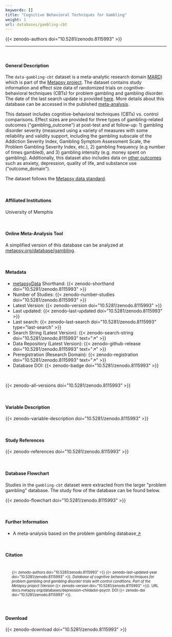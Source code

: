 ```yaml
---
keywords: []
title: "Cognitive Behavioral Techniques for Gambling"
weight: 1
url: databases/gambling-cbt
---
```

{{< zenodo-authors doi="10.5281/zenodo.8115993" >}}

***

<br>

#### General Description


The `data-gambling-cbt` dataset is a meta-analytic research domain [MARD](https://docs.metapsy.org/uploads/ebmental-2022-300509.pdf)) which is part of the  [Metapsy project](https://www.metapsy.org/). The dataset contains study information and effect size data of randomized trials on cognitive-behavioral techniques (CBTs) for problem gambling and gambling disorder. The date of the last search update is provided [here](https://github.com/metapsy-project/data-gambling-cbt/blob/main/metadata/last_search.txt). More details about this database can be accessed in the published [meta-analysis](https://onlinelibrary.wiley.com/doi/10.1111/add.16221).

This dataset includes cognitive-behavioral techniques (CBTs) vs. control comparisons. Effect sizes are provided for three types of gambling-related outcomes ("gambling_outcome") at post-test and at follow-up: 1) gambling disorder severity (measured using a variety of measures with some reliability and validity support, including the gambling subscale of the Addiction Severity Index, Gambling Symptom Assessment Scale, the Problem Gambling Severity Index, etc.), 2) gambling frequency (e.g number of times gambled), and 3) gambling intensity (e.g. money spent on gambling). Additionally, this dataset also includes data on [other outcomes](https://psycnet.apa.org/record/2023-48432-001) such as anxiety, depression, quality of life, and substance use ("outcome_domain").

The dataset follows the [Metapsy data standard](https://docs.metapsy.org/data-preparation/format/).


<br>

#### Affiliated Institutions

University of Memphis

<br>

#### Online Meta-Analysis Tool

A simplified version of this database can be analyzed at [metapsy.org/database/gambling](https://www.metapsy.org/database/gambling).

<br>

#### Metadata

* <a href="https://data.metapsy.org" target="_blank">metapsyData</a> Shorthand: {{< zenodo-shorthand doi="10.5281/zenodo.8115993" >}}
* Number of Studies: {{< zenodo-number-studies doi="10.5281/zenodo.8115993" >}}
* Latest Version: {{< zenodo-version doi="10.5281/zenodo.8115993" >}}
* Last updated: {{< zenodo-last-updated doi="10.5281/zenodo.8115993" >}}
* Last search: {{< zenodo-last-search doi="10.5281/zenodo.8115993" type="last-search" >}}
* Search String (Latest Version): {{< zenodo-search-string doi="10.5281/zenodo.8115993" text="↗" >}}
* Data Repository (Latest Version): {{< zenodo-github-release doi="10.5281/zenodo.8115993" text="↗" >}}
* Preregistration (Research Domain): {{< zenodo-registration doi="10.5281/zenodo.8115993" text="↗" >}}
* Database DOI: {{< zenodo-badge doi="10.5281/zenodo.8115993" >}}

<br>

{{< zenodo-all-versions doi="10.5281/zenodo.8115993" >}}

<br>

#### Variable Description

{{< zenodo-variable-description doi="10.5281/zenodo.8115993" >}}

<br>

#### Study References

{{< zenodo-references doi="10.5281/zenodo.8115993" >}}

<br>

#### Database Flowchart

Studies in the `gambling-cbt` dataset were extracted from the larger "problem gambling" database. The study flow of the database can be found below.

{{< zenodo-flowchart doi="10.5281/zenodo.8115993" >}}

<br>

#### Further Information

<ul>
<li>A meta-analysis based on the problem gambling database<a href="https://onlinelibrary.wiley.com/doi/10.1111/add.16221" target="_blank"> ↗</a></li>
</ul>

<br>

#### Citation

<div class="citation" style='background-color: var(--body-color); padding: 20px 20px 20px 20px; font-size: 80%; -webkit-filter: grayscale(100%); filter: grayscale(100%);'>
{{< zenodo-authors doi="10.5281/zenodo.8115993" >}}
{{< zenodo-last-updated-year doi="10.5281/zenodo.8115993" >}}.
<i>Database of cognitive behavioral techniques for problem gambling and gambling disorder trials with control conditions. Part of the Metapsy project </i>
(Version {{< zenodo-version doi="10.5281/zenodo.8115993" >}}).
URL docs.metapsy.org/databases/depression-childadol-psyctr.
DOI {{< zenodo-doi doi="10.5281/zenodo.8115993" >}}.
</div>

<br>

#### Download

{{< zenodo-download doi="10.5281/zenodo.8115993" >}}

<br></br>